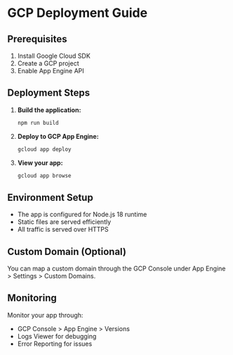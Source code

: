 
# GCP Deployment Guide

## Prerequisites
1. Install Google Cloud SDK
2. Create a GCP project
3. Enable App Engine API

## Deployment Steps

1. **Build the application:**
   ```bash
   npm run build
   ```

2. **Deploy to GCP App Engine:**
   ```bash
   gcloud app deploy
   ```

3. **View your app:**
   ```bash
   gcloud app browse
   ```

## Environment Setup
- The app is configured for Node.js 18 runtime
- Static files are served efficiently
- All traffic is served over HTTPS

## Custom Domain (Optional)
You can map a custom domain through the GCP Console under App Engine > Settings > Custom Domains.

## Monitoring
Monitor your app through:
- GCP Console > App Engine > Versions
- Logs Viewer for debugging
- Error Reporting for issues
